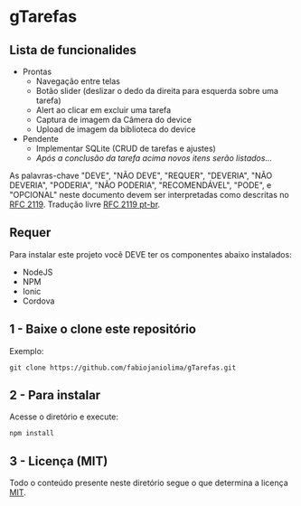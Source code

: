 # gTarefas

## Lista de funcionalides

 - Prontas
   - Navegação entre telas
   - Botão slider (deslizar o dedo da direita para esquerda sobre uma tarefa)
   - Alert ao clicar em excluir uma tarefa
   - Captura de imagem da Câmera do device
   - Upload de imagem da biblioteca do device
 - Pendente
   - Implementar SQLite (CRUD de tarefas e ajustes)
   - *Após a conclusão da tarefa acima novos itens serão listados...*

As palavras-chave "DEVE", "NÃO DEVE", "REQUER", "DEVERIA", "NÃO DEVERIA", "PODERIA", "NÃO PODERIA", 
"RECOMENDÁVEL", "PODE", e "OPCIONAL" neste documento devem ser interpretadas como descritas no 
[RFC 2119](http://tools.ietf.org/html/rfc2119). Tradução livre [RFC 2119 pt-br](http://rfc.pt.webiwg.org/rfc2119).

## Requer

Para instalar este projeto você DEVE ter os componentes abaixo instalados:

 - NodeJS
 - NPM
 - Ionic
 - Cordova

## 1 - Baixe o clone este repositório

Exemplo:

```
git clone https://github.com/fabiojaniolima/gTarefas.git
```

## 2 - Para instalar

Acesse o diretório e execute:

```
npm install
```

## 3 - Licença (MIT)

Todo o conteúdo presente neste diretório segue o que determina a licença [MIT](https://github.com/fabiojaniolima/gTarefas/blob/master/LICENSE).
